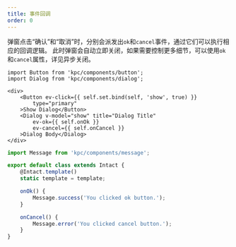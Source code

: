 ```yaml
---
title: 事件回调
order: 0
---
```


弹窗点击“确认”和“取消”时，分别会派发出`ok`和`cancel`事件，通过它们可以执行相应的回调逻辑。
此时弹窗会自动立即关闭，如果需要控制更多细节，可以使用`ok`和`cancel`属性，详见异步关闭。

```vdt
import Button from 'kpc/components/button';
import Dialog from 'kpc/components/dialog';

<div>
    <Button ev-click={{ self.set.bind(self, 'show', true) }}
        type="primary"
    >Show Dialog</Button>
    <Dialog v-model="show" title="Dialog Title"
        ev-ok={{ self.onOk }}
        ev-cancel={{ self.onCancel }}
    >Dialog Body</Dialog>
</div>
```

```js
import Message from 'kpc/components/message';

export default class extends Intact {
    @Intact.template()
    static template = template;

    onOk() {
        Message.success('You clicked ok button.');
    }

    onCancel() {
        Message.error('You clicked cancel button.');
    }
}
```
